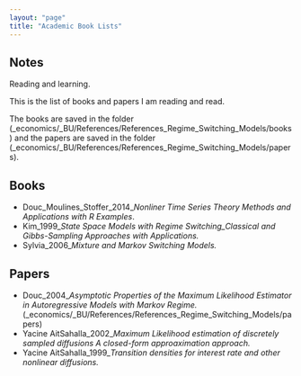 ```yaml
---
layout: "page"
title: "Academic Book Lists"
---
```

## Notes
Reading and learning. 

This is the list of books and papers I am reading and read.

The books are saved in the folder (\_economics/\_BU/References/References_Regime_Switching_Models/books) and the papers are saved in the folder (\_economics/\_BU/References/References_Regime_Switching_Models/papers).

## Books
- Douc_Moulines_Stoffer_2014_*Nonliner Time Series Theory  Methods and Applications with R Examples*.
- Kim_1999_*State Space Models with Regime Switching_Classical and Gibbs-Sampling Approaches with Applications.* 
- Sylvia_2006_*Mixture and Markov Switching Models.*

## Papers
- Douc_2004_*Asymptotic Properties of the Maximum Likelihood Estimator in Autoregressive Models with Markov Regime.*   (\_economics/\_BU/References/References_Regime_Switching_Models/papers)
- Yacine AitSahalla_2002_*Maximum Likelihood estimation of discretely sampled diffusions A closed-form approaximation approach.* 
- Yacine AitSahalla_1999_*Transition densities for interest rate and other nonlinear diffusions.*

